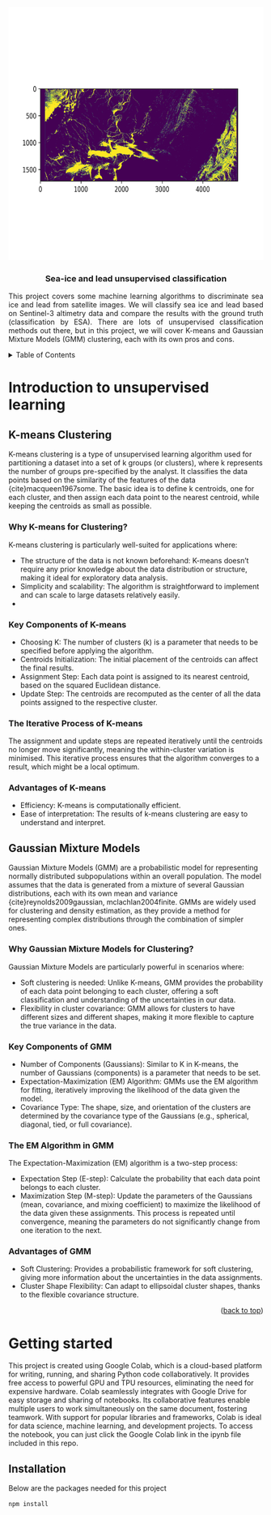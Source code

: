 <!-- Back to top link -->
<a name="readme-top"></a>

<br />
<div align="center">
  <a href="https://github.com/affan1317/sea-ice-and-lead-unsupervised-learning">
    <img src="Logo.png" alt="Logo" width="800" height="500">
  </a>
  
  <h3 align="center">Sea-ice and lead unsupervised classification</h3>

  <p align="justify">
    This project covers some machine learning algorithms to discriminate sea ice and lead from satellite images. We will classify sea ice and lead based on Sentinel-3 altimetry data and compare the results with the ground truth (classification by ESA). There are lots of unsupervised classification methods out there, but in this project, we will cover K-means and Gaussian Mixture Models (GMM) clustering, each with its own pros and cons. 
  </p>
</div>

<!-- TABLE OF CONTENTS -->
<details>
  <summary>Table of Contents</summary>
  <ol>
    <li>
      <a href="#introduction-to-unsupervised-learning">Introduction to unsupervised learning</a>
      <ul>
        <li><a href="#k-means-clustering">K-means Clustering</a>
        <li><a href="#gaussian-mixture-models">Gaussian Mixture Models (GMM)</a></li>
      </ul>
    </li>
    <li>
      <a href="#getting-started">Getting Started</a>
      <ul>
        <li><a href="#installation">Installation</a></li>
      </ul>
    </li>
    <li><a href="#usage">Usage</a></li>
    <li><a href="#contact">Contact</a></li>
    <li><a href="#acknowledgments">Acknowledgments</a></li>
  </ol>
</details>

<!-- ABOUT THE PROJECT -->
# Introduction to unsupervised learning

## K-means Clustering
K-means clustering is a type of unsupervised learning algorithm used for partitioning a dataset into a set of k groups (or clusters), where k represents the number of groups pre-specified by the analyst. It classifies the data points based on the similarity of the features of the data {cite}macqueen1967some. The basic idea is to define k centroids, one for each cluster, and then assign each data point to the nearest centroid, while keeping the centroids as small as possible.

### Why K-means for Clustering?
K-means clustering is particularly well-suited for applications where:
- The structure of the data is not known beforehand: K-means doesn’t require any prior knowledge about the data distribution or structure, making it ideal for exploratory data analysis.
- Simplicity and scalability: The algorithm is straightforward to implement and can scale to large datasets relatively easily.
- 
### Key Components of K-means
- Choosing K: The number of clusters (k) is a parameter that needs to be specified before applying the algorithm.
- Centroids Initialization: The initial placement of the centroids can affect the final results.
- Assignment Step: Each data point is assigned to its nearest centroid, based on the squared Euclidean distance.
- Update Step: The centroids are recomputed as the center of all the data points assigned to the respective cluster.

### The Iterative Process of K-means
The assignment and update steps are repeated iteratively until the centroids no longer move significantly, meaning the within-cluster variation is minimised. This iterative process ensures that the algorithm converges to a result, which might be a local optimum.

### Advantages of K-means
- Efficiency: K-means is computationally efficient.
- Ease of interpretation: The results of k-means clustering are easy to understand and interpret.

## Gaussian Mixture Models
Gaussian Mixture Models (GMM) are a probabilistic model for representing normally distributed subpopulations within an overall population. The model assumes that the data is generated from a mixture of several Gaussian distributions, each with its own mean and variance {cite}reynolds2009gaussian, mclachlan2004finite. GMMs are widely used for clustering and density estimation, as they provide a method for representing complex distributions through the combination of simpler ones.

### Why Gaussian Mixture Models for Clustering?
Gaussian Mixture Models are particularly powerful in scenarios where:
- Soft clustering is needed: Unlike K-means, GMM provides the probability of each data point belonging to each cluster, offering a soft classification and understanding of the uncertainties in our data.
- Flexibility in cluster covariance: GMM allows for clusters to have different sizes and different shapes, making it more flexible to capture the true variance in the data.

### Key Components of GMM
- Number of Components (Gaussians): Similar to K in K-means, the number of Gaussians (components) is a parameter that needs to be set.
- Expectation-Maximization (EM) Algorithm: GMMs use the EM algorithm for fitting, iteratively improving the likelihood of the data given the model.
- Covariance Type: The shape, size, and orientation of the clusters are determined by the covariance type of the Gaussians (e.g., spherical, diagonal, tied, or full covariance).

### The EM Algorithm in GMM
The Expectation-Maximization (EM) algorithm is a two-step process:
- Expectation Step (E-step): Calculate the probability that each data point belongs to each cluster.
- Maximization Step (M-step): Update the parameters of the Gaussians (mean, covariance, and mixing coefficient) to maximize the likelihood of the data given these assignments.
This process is repeated until convergence, meaning the parameters do not significantly change from one iteration to the next.

### Advantages of GMM
- Soft Clustering: Provides a probabilistic framework for soft clustering, giving more information about the uncertainties in the data assignments.
- Cluster Shape Flexibility: Can adapt to ellipsoidal cluster shapes, thanks to the flexible covariance structure.

<p align="right">(<a href="#readme-top">back to top</a>)</p>

# Getting started
This project is created using Google Colab, which is a cloud-based platform for writing, running, and sharing Python code collaboratively. It provides free access to powerful GPU and TPU resources, eliminating the need for expensive hardware. Colab seamlessly integrates with Google Drive for easy storage and sharing of notebooks. Its collaborative features enable multiple users to work simultaneously on the same document, fostering teamwork. With support for popular libraries and frameworks, Colab is ideal for data science, machine learning, and development projects. To access the notebook, you can just click the Google Colab link in the ipynb file included in this repo.

## Installation

Below are the packages needed for this project
   ```sh
   npm install
   ```

